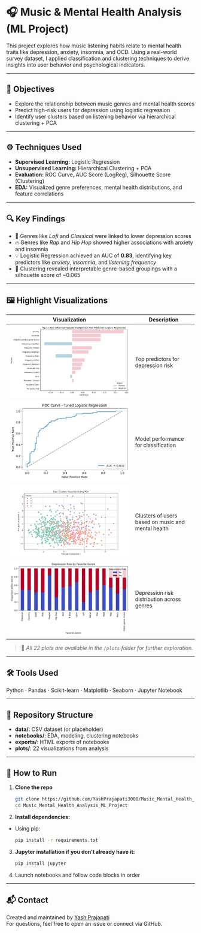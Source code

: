 # 🎧 Music & Mental Health Analysis (ML Project)

This project explores how music listening habits relate to mental health traits like depression, anxiety, insomnia, and OCD. Using a real-world survey dataset, I applied classification and clustering techniques to derive insights into user behavior and psychological indicators.

---

## 🧠 Objectives

- Explore the relationship between music genres and mental health scores  
- Predict high-risk users for depression using logistic regression  
- Identify user clusters based on listening behavior via hierarchical clustering + PCA  

---

## ⚙️ Techniques Used

- **Supervised Learning:** Logistic Regression  
- **Unsupervised Learning:** Hierarchical Clustering + PCA  
- **Evaluation:** ROC Curve, AUC Score (LogReg), Silhouette Score (Clustering)  
- **EDA:** Visualized genre preferences, mental health distributions, and feature correlations

---

## 🔍 Key Findings

- 🎼 Genres like *Lofi* and *Classical* were linked to lower depression scores  
- 🔥 Genres like *Rap* and *Hip Hop* showed higher associations with anxiety and insomnia  
- 💡 Logistic Regression achieved an AUC of **0.83**, identifying key predictors like *anxiety*, *insomnia*, and *listening frequency*  
- 🔗 Clustering revealed interpretable genre-based groupings with a silhouette score of ~0.065

---

## 🖼️ Highlight Visualizations

| Visualization | Description |
|---------------|-------------|
| ![Feature Importance](plots/20.%20Feature_Importance_LogReg.png) | Top predictors for depression risk |
| ![ROC Curve](plots/19.%20ROC_Curve_Tuned_LogReg.png) | Model performance for classification |
| ![PCA Clusters](plots/22.%20User_Clusters_Visualized_Using_PCA.png) | Clusters of users based on music and mental health |
| ![Genre vs Risk](plots/17.%20Genre_vs_Risk_%28Unscaled%29.png) | Depression risk distribution across genres |

> 📁 *All 22 plots are available in the `/plots` folder for further exploration.*

---

## 🛠️ Tools Used

Python · Pandas · Scikit-learn · Matplotlib · Seaborn · Jupyter Notebook

---

## 📁 Repository Structure
- **data/**: CSV dataset (or placeholder)
- **notebooks/**: EDA, modeling, clustering notebooks
- **exports/**: HTML exports of notebooks
- **plots/**: 22 visualizations from analysis


---

## 🚀 How to Run

1. **Clone the repo**
   ```bash
   git clone https://github.com/YashPrajapati3000/Music_Mental_Health_Analysis_ML_Project.git
   cd Music_Mental_Health_Analysis_ML_Project
   
2. **Install dependencies:**
- Using pip:
  ```bash
  pip install -r requirements.txt

3. **Jupyter installation if you don’t already have it:**
   ```bash
   pip install jupyter
   
4. Launch notebooks and follow code blocks in order

---

## 📬 Contact

Created and maintained by [Yash Prajapati](https://github.com/YashPrajapati3000)  
For questions, feel free to open an issue or connect via GitHub.
